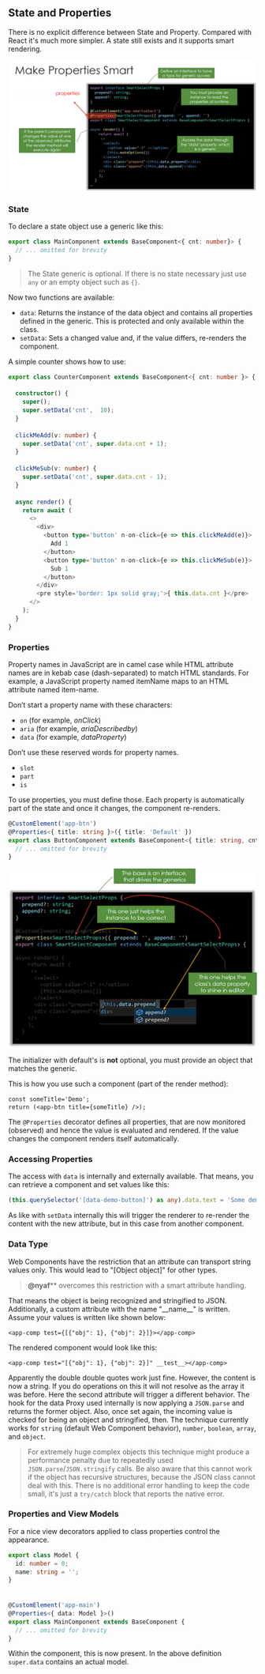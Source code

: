 ## State and Properties

There is no explicit difference between State and Property. Compared with React it's much more simpler. A state still exists and it supports smart rendering.

![](/assets/smartprops.png)

### State

To declare a state object use a generic like this:

~~~ts
export class MainComponent extends BaseComponent<{ cnt: number}> {
  // ... omitted for brevity
}
~~~

> The State generic is optional. If there is no state necessary just use `any` or an empty object such  as `{}`.

Now two functions are available:

* `data`: Returns the instance of the data object and contains all properties defined in the generic. This is protected and only available within the class.
* `setData`: Sets a changed value and, if the value differs, re-renders the component.

A simple counter shows how to use:

~~~ts
export class CounterComponent extends BaseComponent<{ cnt: number }> {

  constructor() {
    super();
    super.setData('cnt',  10);
  }

  clickMeAdd(v: number) {
    super.setData('cnt', super.data.cnt + 1);
  }

  clickMeSub(v: number) {
    super.setData('cnt', super.data.cnt - 1);
  }

  async render() {
    return await (
      <>
        <div>
          <button type='button' n-on-click={e => this.clickMeAdd(e)}>
            Add 1
          </button>
          <button type='button' n-on-click={e => this.clickMeSub(e)}>
            Sub 1
          </button>
        </div>
        <pre style='border: 1px solid gray;'>{ this.data.cnt }</pre>
      </>
    );
  }
}
~~~

### Properties

Property names in JavaScript are in camel case while HTML attribute names are in kebab case (dash-separated) to match HTML standards. For example, a JavaScript property named itemName maps to an HTML attribute named item-name.

Don’t start a property name with these characters:

* `on` (for example, *onClick*)
* `aria` (for example, *ariaDescribedby*)
* `data` (for example, *dataProperty*)

Don’t use these reserved words for property names.

* `slot`
* `part`
* `is`

To use properties, you must define those. Each property is automatically part of the state and once it changes, the component re-renders.

~~~ts
@CustomElement('app-btn')
@Properties<{ title: string }>({ title: 'Default' })
export class ButtonComponent extends BaseComponent<{ title: string, cnt: number }> {
  // ... omitted for brevity
}
~~~

![](/assets/smartprops2.png)

The initializer with default's is ____not____ optional, you must provide an object that matches the generic.

This is how you use such a component (part of the render method):

~~~tsx
const someTitle='Demo';
return (<app-btn title={someTitle} />);
~~~

The `@Properties` decorator defines all properties, that are now monitored (observed) and hence the value is evaluated and rendered. If the value changes the component renders itself automatically.

### Accessing Properties

The access with `data` is internally and externally available. That means, you can retrieve a component and set values like this:

~~~ts
(this.querySelector('[data-demo-button]') as any).data.text = 'Some demo data';
~~~

As like with `setData` internally this will trigger the renderer to re-render the content with the new attribute, but in this case from another component.

### Data Type

Web Components have the restriction that an attribute can transport string values only. This would lead to "[Object object]" for other types.

> **@nyaf**** overcomes this restriction with a smart attribute handling.

That means the object is being recognized and stringified to JSON. Additionally, a custom attribute with the name "\_\_name__" is written. Assume your values is written like shown below:

~~~tsx
<app-comp test={[{"obj": 1}, {"obj": 2}]}></app-comp>
~~~

The rendered component would look like this:

~~~tsx
<app-comp test="[{"obj": 1}, {"obj": 2}]" __test__></app-comp>
~~~

Apparently the double double quotes work just fine. However, the content is now a string. If you do operations on this it will not resolve as the array it was before. Here the second attribute will trigger a different behavior. The hook for the data Proxy used internally is now applying a `JSON.parse` and returns the former object. Also, once set again, the incoming value is checked for being an object and stringified, then. The technique currently works for `string` (default Web Component behavior), `number`, `boolean`, `array`, and `object`.

> For extremely huge complex objects this technique might produce a performance penalty due to repeatedly used `JSON.parse`/`JSON.stringify` calls. Be also aware that this cannot work if the object has recursive structures, because the JSON class cannot deal with this. There is no additional error handling to keep the code small, it's just a `try/catch` block that reports the native error.

### Properties and View Models

For a nice view decorators applied to class properties control the appearance.

~~~ts
export class Model {
  id: number = 0;
  name: string = '';
}


@CustomElement('app-main')
@Properties<{ data: Model }>()
export class MainComponent extends BaseComponent {
  // ... omitted for brevity
}
~~~

Within the component, this is now present. In the above definition `super.data` contains an actual model.
